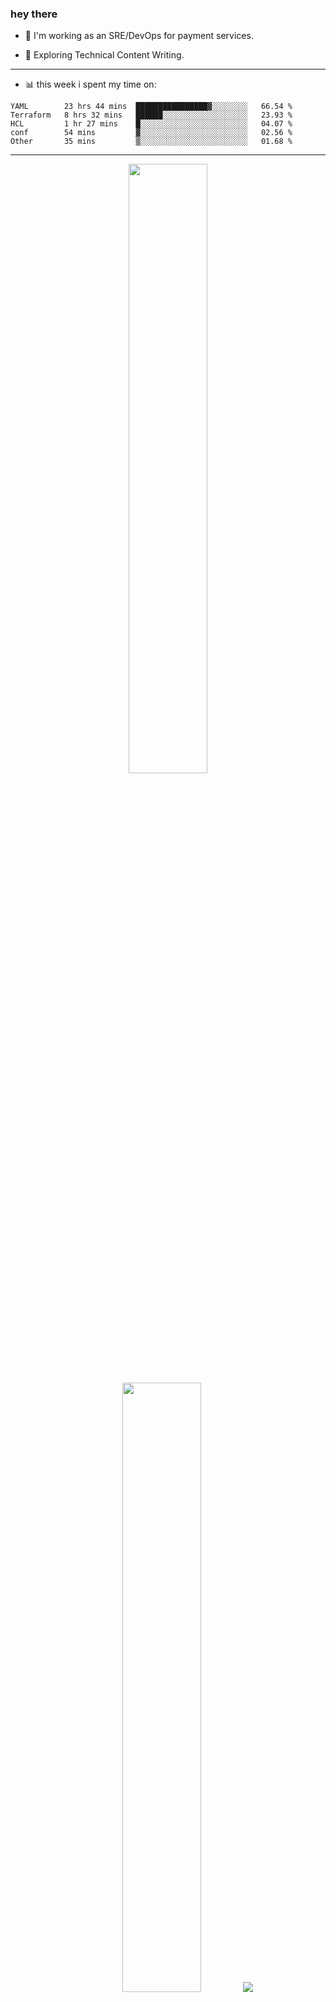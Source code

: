 ### hey there 

- :telescope: I'm working as an SRE/DevOps for payment services.

- :seedling: Exploring Technical Content Writing.

---

- :bar_chart: this week i spent my time on:

<!--START_SECTION:waka-->

```text
YAML        23 hrs 44 mins  ████████████████▓░░░░░░░░   66.54 %
Terraform   8 hrs 32 mins   ██████░░░░░░░░░░░░░░░░░░░   23.93 %
HCL         1 hr 27 mins    █░░░░░░░░░░░░░░░░░░░░░░░░   04.07 %
conf        54 mins         ▓░░░░░░░░░░░░░░░░░░░░░░░░   02.56 %
Other       35 mins         ▒░░░░░░░░░░░░░░░░░░░░░░░░   01.68 %
```

<!--END_SECTION:waka-->

---

<p align="center">
  <img height="50%" width="auto" src ="https://github-readme-stats.vercel.app/api?username=chcdc&show_icons=true&count_private=true&theme=darcula&hide_border=true&hide=issues,contribs&bg_color=00000000">
  <img height="50%" width="auto" src ="https://github-readme-stats.vercel.app/api/top-langs/?username=chcdc&layout=compact&hide_border=true&theme=darcula&bg_color=00000000&langs_count=6&hide=jupyter%20notebook,tex,css,php">
  <img src ="https://github-readme-streak-stats.herokuapp.com?user=chcdc&theme=darcula&hide_border=true&background=FFFFFF00">
  <br>
  <br>
</p>

---
<!--
🏢 The Office quote of day
-->

